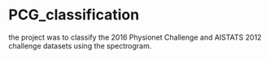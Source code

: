 # PCG_classification
the project was to classify the 2016 Physionet Challenge and AISTATS 2012 challenge datasets using the spectrogram.
